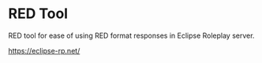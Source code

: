 # RED Tool

RED tool for ease of using RED format responses in Eclipse Roleplay server.

https://eclipse-rp.net/